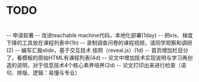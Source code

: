 # TODO
# 
-- 申请软著
-- 改进teachable machine代码，本地化部署(1day)
-- 把iris、梯度下降的工具放在课程列表中(1h)
-- 录制调查问卷的课程视频，请同学观察和调研(2)
-- 编写汇报slide，基于交互技术 挂网（reveal.js）(1d)
-- 首页增加栏目分了，看模板的原始HTML有课程列表(4d)
-- 论文中增加技术实现说明与学习再创造的说明，对于信息技术4个核心素养培养(2d)
-- 论文打印出来进行检查（语句、排版、逻辑：易懂与专业）
